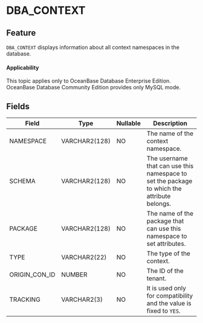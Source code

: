 # DBA_CONTEXT

## Feature

`DBA_CONTEXT` displays information about all context namespaces in the database.

<main id="notice" >
    <h4>Applicability</h4>
    <p>This topic applies only to OceanBase Database Enterprise Edition. OceanBase Database Community Edition provides only MySQL mode. </p>
  </main>

## Fields

| Field         | Type          | Nullable | Description                                                                                 |
|---------------|---------------|----------|---------------------------------------------------------------------------------------------|
| NAMESPACE     | VARCHAR2(128) | NO       | The name of the context namespace.                                                          |
| SCHEMA        | VARCHAR2(128) | NO       | The username that can use this namespace to set the package to which the attribute belongs. |
| PACKAGE       | VARCHAR2(128) | NO       | The name of the package that can use this namespace to set attributes.                      |
| TYPE          | VARCHAR2(22)  | NO       | The type of the context.                                                                    |
| ORIGIN_CON_ID | NUMBER        | NO       | The ID of the tenant.                                                                       |
| TRACKING      | VARCHAR2(3)   | NO       | It is used only for compatibility and the value is fixed to `YES`.                          |
